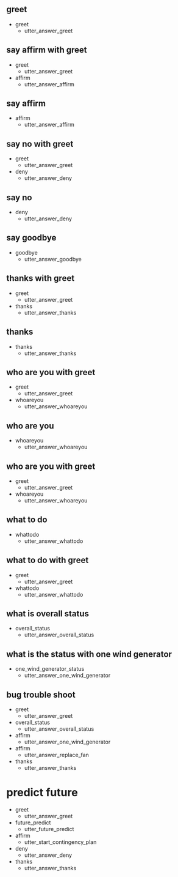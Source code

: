 ## greet
* greet
    - utter_answer_greet

## say affirm  with greet
* greet
    - utter_answer_greet
* affirm
    - utter_answer_affirm

## say affirm 
* affirm
    - utter_answer_affirm

## say no with greet
* greet
    - utter_answer_greet
* deny
    - utter_answer_deny

## say no 
* deny
    - utter_answer_deny

## say goodbye
* goodbye
    - utter_answer_goodbye

## thanks with greet
* greet
    - utter_answer_greet
* thanks
    - utter_answer_thanks

## thanks
* thanks
    - utter_answer_thanks

## who are you with greet
* greet
    - utter_answer_greet
* whoareyou
    - utter_answer_whoareyou

## who are you
* whoareyou
    - utter_answer_whoareyou

## who are you with greet
* greet
    - utter_answer_greet
* whoareyou
    - utter_answer_whoareyou

## what to do
* whattodo
    - utter_answer_whattodo

## what to do with greet
* greet
    - utter_answer_greet
* whattodo
    - utter_answer_whattodo

## what is overall status
* overall_status
    - utter_answer_overall_status
## what is the status with one wind generator
* one_wind_generator_status
    - utter_answer_one_wind_generator
## bug trouble shoot
* greet
    - utter_answer_greet
* overall_status
    - utter_answer_overall_status
* affirm
    - utter_answer_one_wind_generator
* affirm
    - utter_answer_replace_fan
* thanks
    - utter_answer_thanks

# predict future
* greet
    - utter_answer_greet
* future_predict
    - utter_future_predict
* affirm
    - utter_start_contingency_plan
* deny
    - utter_answer_deny
* thanks
    - utter_answer_thanks